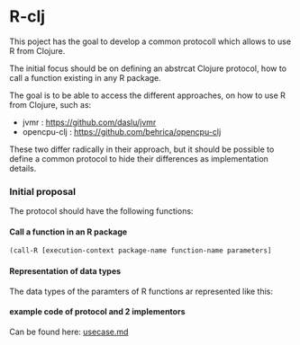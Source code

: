 R-clj
=====

This poject has the goal to develop a common protocoll which allows to use R from Clojure.

The initial focus should be on defining an abstrcat Clojure protocol, how to call a function existing in any R package.

The goal is to be able to access the different approaches, on how to use R from Clojure, such as:

- jvmr : https://github.com/daslu/jvmr
- opencpu-clj : https://github.com/behrica/opencpu-clj

These two differ radically in their approach, but it should be possible to define a common protocol to hide their differences as implementation details.


### Initial proposal

The protocol should have the following functions:

#### Call a function in an R package

````clojure
(call-R [execution-context package-name function-name parameters]
````


#### Representation of data types

The data types of the paramters of R functions ar represented like this:


#### example code of protocol and 2 implementors
Can be found here: [usecase.md](usecase.md)
